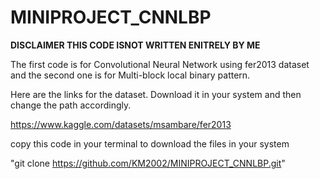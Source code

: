 # MINIPROJECT_CNNLBP

**DISCLAIMER 
THIS CODE ISNOT WRITTEN ENITRELY BY ME**

The first code is for Convolutional Neural Network using fer2013 dataset and the second one is for Multi-block local binary pattern.

Here are the links for the dataset. 
Download it in your system and then change the path accordingly.

https://www.kaggle.com/datasets/msambare/fer2013

copy this code in your terminal to download the files in your system

"git clone https://github.com/KM2002/MINIPROJECT_CNNLBP.git"
